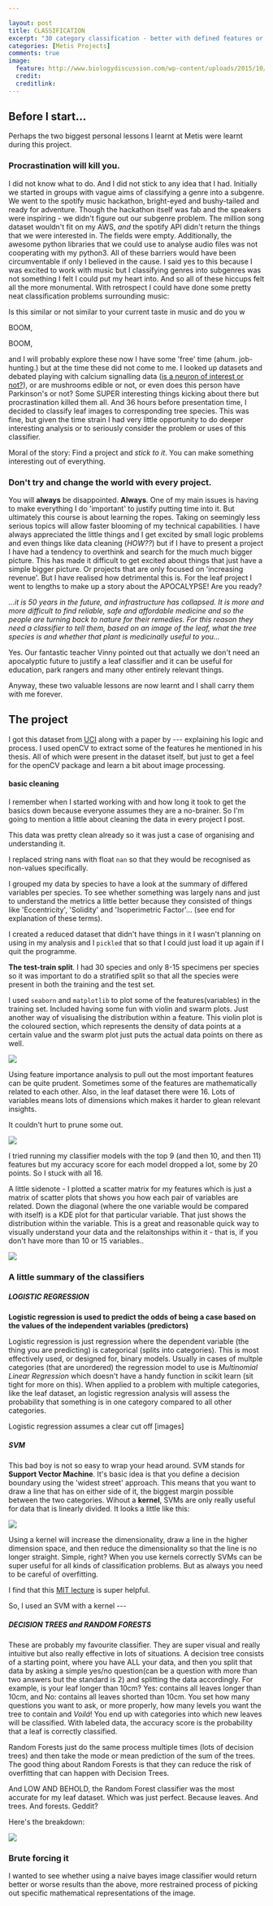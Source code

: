 ```yaml
---

layout: post
title: CLASSIFICATION
excerpt: "30 category classification - better with defined features or brute force?"
categories: [Metis Projects]
comments: true
image: 
  feature: http://www.biologydiscussion.com/wp-content/uploads/2015/10/clip_image004_thumb223.jpg 
  credit: 
  creditlink: 
---
```



## Before I start...

Perhaps the two biggest personal lessons I learnt at Metis were learnt during this project. 

### Procrastination will kill you. 
I did not know what to do. And I did not stick to any idea that I had. Initially we started in groups with vague aims of classifying a genre into a subgenre. We went to the spotify music hackathon, bright-eyed and bushy-tailed and ready for adventure. Though the hackathon itself was fab and the speakers were inspiring - we didn't figure out our subgenre problem. The million song dataset wouldn't fit on my AWS, _and_ the spotify API didn't return the things that we were interested in. The fields were empty. Additionally, the awesome python libraries that we could use to analyse audio files was not cooperating with my python3. All of these barriers would have been circumventable if only I believed in the cause. I said yes to this because I was excited to work with music but I classifying genres into subgenres was not something I felt I could put my heart into. And so all of these hiccups felt all the more monumental. With retrospect I could have done some pretty neat classification problems surrounding music:

Is this similar or not similar to your current taste in music and do you w

BOOM,

BOOM,

and I will probably explore these now I have some 'free' time (ahum. job-hunting.) but at the time these did not come to me. I looked up datasets and debated playing with calcium signalling data ([is a neuron of interest or not?](http://neurofinder.codeneuro.org/)), or are mushrooms edible or not, or even does this person have Parkinson's or not? Some SUPER interesting things kicking about there but procrastination killed them all. And 36 hours before presentation time, I decided to classify leaf images to corresponding tree species. This was fine, but given the time strain I had very little opportunity to do deeper interesting analysis or to seriously consider the problem or uses of this classifier.

Moral of the story: Find a project and _stick to it_. You can make something interesting out of everything. 

### Don't try and change the world with every project. 

You will __always__ be disappointed. __Always__. One of my main issues is having to make everything I do 'important' to justify putting time into it. But ultimately this course is about learning the ropes. Taking on seemingly less serious topics will allow faster blooming of my technical capabilities.
I have always appreciated the little things and I get excited by small logic problems and even things like data cleaning (_HOW??_) but if I have to present a project I have had a tendency to overthink and search for the much much bigger picture. This has made it difficult to get excited about things that just have a simple bigger picture. Or projects that are only focused on 'increasing revenue'. But I have realised how detrimental this is. For the leaf project I went to lengths to make up a story about the APOCALYPSE! Are you ready?

_...it is 50 years in the future, and infrastructure has collapsed. It is more and more difficult to find reliable, safe and affordable medicine and so the people are turning back to nature for their remedies. For this reason they need a classifier to tell them, based on an image of the leaf, what the tree species is and whether that plant is medicinally useful to you..._

Yes. Our fantastic teacher Vinny pointed out that actually we don't need an apocalyptic future to justify a leaf classifier and it can be useful for education, park rangers and many other entirely relevant things.

Anyway, these two valuable lessons are now learnt and I shall carry them with me forever.

## The project

I got this dataset from [UCI]() along with a paper by --- explaining his logic and process. I used openCV to extract some of the features he mentioned in his thesis. All of which were present in the dataset itself, but just to get a feel for the openCV package and learn a bit about image processing.

#### basic cleaning

I remember when I started working with and how long it took to get the basics down because everyone assumes they are a no-brainer. So I'm going to mention a little about cleaning the data in every project I post. 

This data was pretty clean already so it was just a case of organising and understanding it.

I replaced string nans with float `nan` so that they would be recognised as non-values specifically.

I grouped my data by species to have a look at the summary of differed variables per species. To see whether something was largely nans and just to understand the metrics a little better because they consisted of things like 'Eccentricity', 'Solidity' and 'Isoperimetric Factor'... (see end for explanation of these terms).

I created a reduced dataset that didn't have things in it I wasn't planning on using in my analysis and I `pickled` that so that I could just load it up again if I quit the programme.

__The test-train split__. I had 30 species and only 8-15 specimens per species so it was important to do a stratified split so that all the species were present in both the training and the test set.

I used `seaborn` and `matplotlib` to plot some of the features(variables) in the training set.
Included having some fun with violin and swarm plots. Just another way of visualising the distribution within a feature. This violin plot is the coloured section, which represents the density of data points at a certain value and the swarm plot just puts the actual data points on there as well.

![](https://github.com/deenhe91/deenhe91.github.io/blob/master/images/class_swarmplot.png?raw=true)

Using feature importance analysis to pull out the most important features can be quite prudent. Sometimes some of the features are mathematically related to each other. Also, in the leaf dataset there were 16. Lots of variables means lots of dimensions which makes it harder to glean relevant insights. 

It couldn't hurt to prune some out. 

![](https://github.com/deenhe91/deenhe91.github.io/blob/master/images/class_features.png?raw=true)

I tried running my classifier models with the top 9 (and then 10, and then 11) features but my accuracy score for each model dropped a lot, some by 20 points. So I stuck with all 16.

A little sidenote - I plotted a scatter matrix for my features which is just a matrix of scatter plots that shows you how each pair of variables are related. Down the diagonal (where the one variable would be compared with itself) is a KDE plot for that particular variable. That just shows the distribution within the variable. This is a great and reasonable quick way to visually understand your data and the relaitonships within it - that is, if you don't have more than 10 or 15 variables..

![](https://github.com/deenhe91/deenhe91.github.io/blob/master/images/ClassScatter_matrix.png?raw=true)

### A little summary of the classifiers

##### LOGISTIC REGRESSION

__Logistic regression is used to predict the odds of being a case based on the values of the independent variables (predictors)__

Logistic regression is just regression where the dependent variable (the thing you are predicting) is categorical (splits into categories). This is most effectively used, or designed for, binary models. Usually in cases of multple categories (that are unordered) the regression model to use is _Multinomial Linear Regression_ which doesn't have a handy function in scikit learn (sit tight for more on this). When applied to a problem with multiple categories, like the leaf dataset, an logistic regression analysis will assess the probability that something is in one category compared to all other categories. 

Logistic regression assumes a clear cut off [images]

##### SVM

This bad boy is not so easy to wrap your head around. SVM stands for __Support Vector Machine__. It's basic idea is that you define a decision boundary using the 'widest street' approach. This means that you want to draw a line that has on either side of it, the biggest margin possible between the two categories. Wihout a __kernel__, SVMs are only really useful for data that is linearly divided. It looks a little like this:

![](https://github.com/deenhe91/deenhe91.github.io/blob/master/svm.gif?raw=true)

Using a kernel will increase the dimensionality, draw a line in the higher dimension space, and then reduce the dimensionality so that the line is no longer straight. Simple, right? When you use kernels correctly SVMs can be super useful for all kinds of classification problems. But as always you need to be careful of overfitting. 

I find that this [MIT lecture](https://www.youtube.com/watch?v=_PwhiWxHK8o) is super helpful.

So, I used an SVM with a kernel ---


##### DECISION TREES and RANDOM FORESTS

These are probably my favourite classifier. They are super visual and really intuitive but also really effective in lots of situations. A decision tree consists of a starting point, where you have ALL your data, and then you split that data by asking a simple yes/no question(can be a question with more than two answers but the standard is 2) and splitting the data accordingly. For example, is your leaf longer than 10cm? Yes: contains all leaves longer than 10cm, and No: contains all leaves shorted than 10cm. You set how many questions you want to ask, or more properly, how many levels you want the tree to contain and _Voilá_! You end up with categories into which new leaves will be classified. With labeled data, the accuracy score is the probability that a leaf is correctly classified.

Random Forests just do the same process multiple times (lots of decision trees) and then take the mode or mean prediction of the sum of the trees. The good thing about Random Forests is that they can reduce the risk of overfitting that can happen with Decision Trees. 

And LOW AND BEHOLD, the Random Forest classifier was the most accurate for my leaf dataset. Which was just perfect. Because leaves. And trees. And forests. Geddit?

Here's the breakdown:

![](https://github.com/deenhe91/deenhe91.github.io/blob/master/images/class_accuracy.png?raw=true)

### Brute forcing it

I wanted to see whether using a naive bayes image classifier would return better or worse results than the above, more restrained process of picking out specific mathematical representations of the image.









